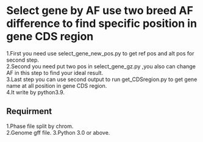 # Select gene by AF use two breed AF difference to find specific position in gene CDS region   
1.First you need use select_gene_new_pos.py to get ref pos and alt pos for second step.  
2.Second you need put two pos in select_gene_gz.py ,you also can change AF in this step to find your ideal result.  
3.Last step you can use second output to run get_CDSregion.py to get gene name at all position in gene CDS region.  
4.It write by python3.9.  
## Requirment
1.Phase file split by chrom.   
2.Genome gff file.
3.Python 3.0 or above.

